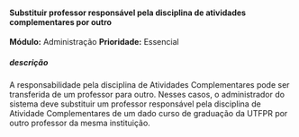 #### Substituir professor responsável pela disciplina de atividades complementares por outro
**Módulo:** Administração
**Prioridade:** Essencial
##### descrição
A responsabilidade pela disciplina de Atividades Complementares pode ser transferida de um professor para outro. Nesses casos, o administrador do sistema deve substituir um professor responsável pela disciplina de Atividade Complementares de um dado curso de graduação da UTFPR por outro professor da mesma instituição. 

